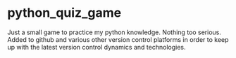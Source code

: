 # python_quiz_game

Just a small game to practice my python knowledge. Nothing too serious. 
Added to github and various other version control platforms in order to keep up with the latest version control dynamics and technologies.
